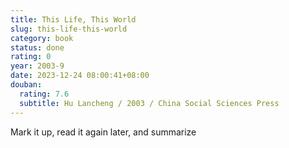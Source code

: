 ```yaml
---
title: This Life, This World
slug: this-life-this-world
category: book
status: done
rating: 0
year: 2003-9
date: 2023-12-24 08:00:41+08:00
douban:
  rating: 7.6
  subtitle: Hu Lancheng / 2003 / China Social Sciences Press
---
```


Mark it up, read it again later, and summarize
